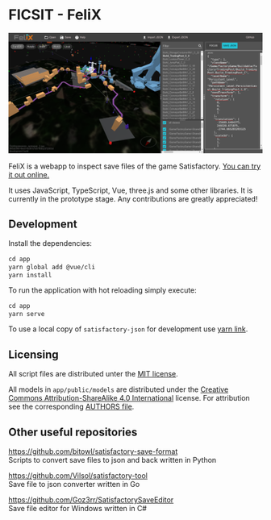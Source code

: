 # FICSIT - FeliX

![Screenshot of FeliX](app/public/screenshot.png)

FeliX is a webapp to inspect save files of the game Satisfactory. [You can try it out online.](https://ficsit-felix.netlify.com/)

It uses JavaScript, TypeScript, Vue, three.js and some other libraries. It is currently in the prototype stage. Any contributions are greatly appreciated!

## Development
Install the dependencies:
```
cd app
yarn global add @vue/cli
yarn install
```

To run the application with hot reloading simply execute:
```
cd app
yarn serve
```

To use a local copy of `satisfactory-json` for development use [yarn link](https://yarnpkg.com/lang/en/docs/cli/link/).

## Licensing
All script files are distributed unter the [MIT license](LICENSE).

All models in `app/public/models` are distributed under the [Creative Commons Attribution-ShareAlike 4.0 International](https://creativecommons.org/licenses/by-sa/4.0/) license. For attribution see the corresponding [AUTHORS file](app/public/models/AUTHORS).

## Other useful repositories
https://github.com/bitowl/satisfactory-save-format  
Scripts to convert save files to json and back written in Python

https://github.com/Vilsol/satisfactory-tool  
Save file to json converter written in Go

https://github.com/Goz3rr/SatisfactorySaveEditor  
Save file editor for Windows written in C#
